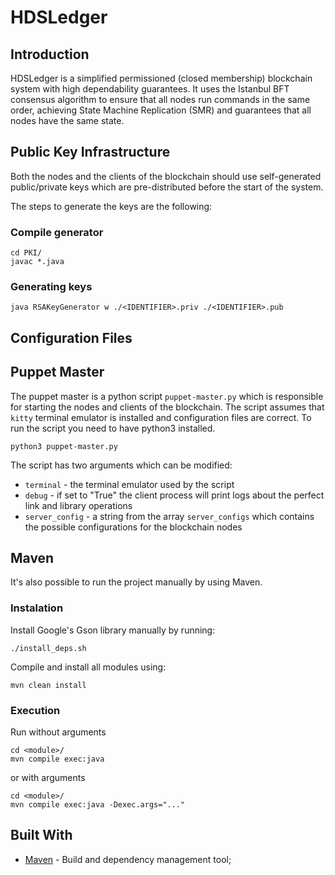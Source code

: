 # HDSLedger

## Introduction

HDSLedger is a simplified permissioned (closed membership) blockchain system with high dependability
guarantees. It uses the Istanbul BFT consensus algorithm to ensure that all nodes run commands
in the same order, achieving State Machine Replication (SMR) and guarantees that all nodes
have the same state.

## Public Key Infrastructure

Both the nodes and the clients of the blockchain should use self-generated public/private keys which are
pre-distributed before the start of the system.

The steps to generate the keys are the following:

### Compile generator

```
cd PKI/
javac *.java
```

### Generating keys

```
java RSAKeyGenerator w ./<IDENTIFIER>.priv ./<IDENTIFIER>.pub
```

## Configuration Files

## Puppet Master

The puppet master is a python script `puppet-master.py` which is responsible for starting the nodes
and clients of the blockchain.
The script assumes that `kitty` terminal emulator is installed and configuration files are correct.
To run the script you need to have python3 installed.
```
python3 puppet-master.py
```
The script has two arguments which can be modified:
- `terminal` - the terminal emulator used by the script
- `debug` - if set to "True" the client process will print logs about the
perfect link and library operations
- `server_config` - a string from the array `server_configs` which contains
the possible configurations for the blockchain nodes

## Maven

It's also possible to run the project manually by using Maven.

### Instalation

Install Google's Gson library manually by running:
```
./install_deps.sh
```

Compile and install all modules using:

```
mvn clean install
```

### Execution

Run without arguments

```
cd <module>/
mvn compile exec:java
```

or with arguments

```
cd <module>/
mvn compile exec:java -Dexec.args="..."
```

## Built With

- [Maven](https://maven.apache.org/) - Build and dependency management tool;
